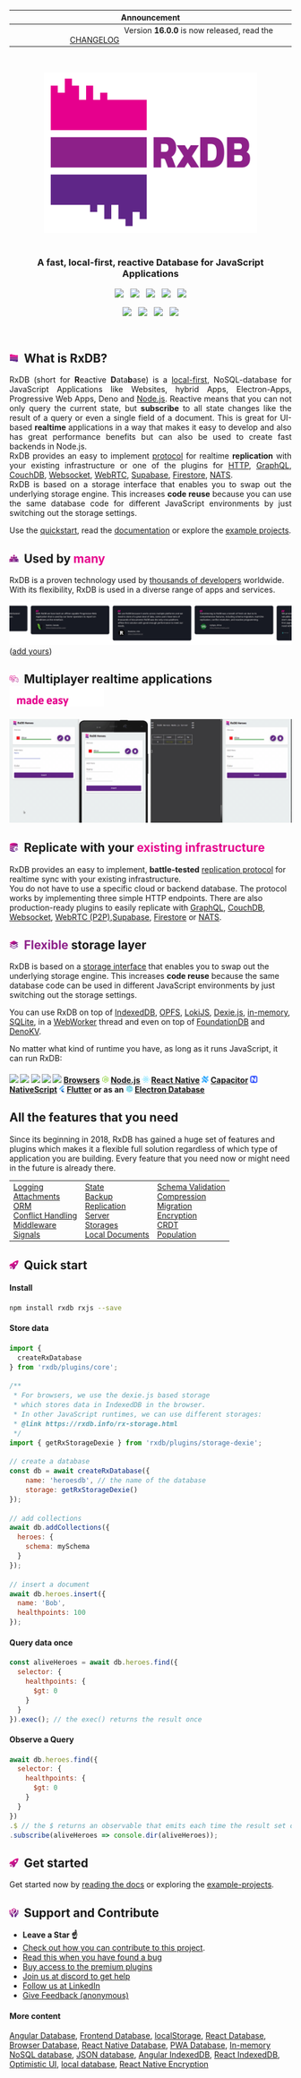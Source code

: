 <!--
| Announcement                                                        |
| :--: |
| &emsp;&emsp;&emsp;&emsp;&emsp;&emsp;&emsp;&emsp;&emsp;&emsp;&emsp;&emsp; [Help testing the RxDB version 16 release](https://github.com/pubkey/rxdb/issues/6650) &emsp;&emsp;&emsp;&emsp;&emsp;&emsp;&emsp;&emsp;&emsp;&emsp;&emsp;&emsp;&emsp;&emsp; |
-->

| Announcement                                                        |
| :--: |
| &emsp;&emsp;&emsp;&emsp;&emsp;&emsp;&emsp;&emsp;&emsp;&emsp;&emsp;&emsp; Version **16.0.0** is now released, read the [CHANGELOG](https://rxdb.info/releases/16.0.0.html) &emsp;&emsp;&emsp;&emsp;&emsp;&emsp;&emsp;&emsp;&emsp;&emsp;&emsp;&emsp;&emsp;&emsp; |


<!--
|                                                                                  Announcement                                                                                  |
| :----------------------------------------------------------------------------------------------------------------------------------------------------------------------------: |
| Please take part in the [RxDB user survey 2023](https://rxdb.info/survey.html). This will help me to better plan the steps for the next major release. (takes about 2 minutes) |
-->

<br />



<p align="center">
  <a href="https://rxdb.info/">
    <img src="./docs-src/static/files/logo/logo_text.svg" width="380px" alt="JavaScript Database" />
  </a>
  <br />
  <br />
  <h3 align="center">A fast, local-first, reactive Database for JavaScript Applications</h3>
</p>


<p align="center">
    <a href="https://github.com/pubkey/rxdb/releases"><img src="https://img.shields.io/github/v/release/pubkey/rxdb?color=%23ff00a0&include_prereleases&label=version&sort=semver&style=flat-square"></a>
    &nbsp;
    <a href="https://rxdb.info/tutorials/typescript.html"><img src="https://img.shields.io/npm/types/rxdb?style=flat-square"></a>
    &nbsp;
    <a href="https://github.com/pubkey/rxdb/blob/master/LICENSE.txt"><img src="https://img.shields.io/github/license/pubkey/rxdb?style=flat-square"></a>
    &nbsp;
    <a href="https://github.com/pubkey/rxdb/stargazers"><img src="https://img.shields.io/github/stars/pubkey/rxdb?color=f6f8fa&style=flat-square"></a>
    &nbsp;
    <a href="https://www.npmjs.com/package/rxdb"><img src="https://img.shields.io/npm/dm/rxdb?color=c63a3b&style=flat-square"></a>   
</p>

<p align="center">
 	  <a href="https://rxdb.info/chat"><img src="https://img.shields.io/discord/969553741705539624?label=discord&style=flat-square&color=5a66f6"></a>
	  &nbsp;
    <a href="https://twitter.com/intent/follow?screen_name=rxdbjs"><img src="https://img.shields.io/badge/twitter-%40rxdbjs-1DA1F2?style=flat-square"></a>
	  &nbsp;
    <a href="https://www.linkedin.com/company/rxdb"><img src="https://img.shields.io/badge/linkedin-%40rxdb-0e76a8?style=flat-square"></a>
    &nbsp;
    <a href="https://rxdb.info/newsletter"><img src="https://img.shields.io/badge/newsletter-subscribe-e05b29?style=flat-square"></a>
</p>


<br />

<h2>
  <img height="16" width="16" src="./docs-src/static/files/logo/logo.svg">&nbsp;&nbsp;What is RxDB?
</h2>

<p align="justify">
  RxDB (short for <b>R</b>eactive <b>D</b>ata<b>b</b>ase) is a <a href="https://rxdb.info/offline-first.html">local-first</a>, NoSQL-database for JavaScript Applications like Websites, hybrid Apps, Electron-Apps, Progressive Web Apps, Deno and <a href="https://rxdb.info/nodejs-database.html">Node.js</a>.
  Reactive means that you can not only query the current state, but <b>subscribe</b> to all state changes like the result of a query or even a single field of a document.
  This is great for UI-based <b>realtime</b> applications in a way that makes it easy to develop and also has great performance benefits but can also be used to create fast backends in Node.js.<br />
  RxDB provides an easy to implement <a href="https://rxdb.info/replication.html">protocol</a> for realtime <b>replication</b> with your existing infrastructure or one of the plugins for <a href="https://rxdb.info/replication-http.html">HTTP</a>, <a href="https://rxdb.info/replication-graphql.html">GraphQL</a>, <a href="https://rxdb.info/replication-couchdb.html">CouchDB</a>, <a href="https://rxdb.info/replication-websocket.html">Websocket</a>, <a href="https://rxdb.info/replication-webrtc.html">WebRTC</a>, <a href="https://github.com/marceljuenemann/rxdb-supabase">Supabase</a>, <a href="https://rxdb.info/replication-firestore.html">Firestore</a>, <a href="https://rxdb.info/replication-nats.html">NATS</a>.<br />
  RxDB is based on a storage interface that enables you to swap out the underlying storage engine. This increases <b>code reuse</b> because you can use the same database code for different JavaScript environments by just switching out the storage settings.
</p>

Use the [quickstart](https://rxdb.info/quickstart.html), read the [documentation](https://rxdb.info/install.html) or explore the [example projects](https://github.com/pubkey/rxdb/tree/master/examples).


<h2>
  <img height="16" width="16" src="./docs-src/static/files/icons/with-gradient/people.svg">&nbsp;&nbsp;Used by <b style="color: #e6008d;">many</b>
</h2>

RxDB is a proven technology used by [thousands of developers](https://github.com/pubkey/rxdb/network/dependents) worldwide. With its flexibility, RxDB is used in a diverse range of apps and services.

<a href="https://rxdb.info/#reviews" target="_blank">
<img src="./docs-src/static/files/used-by-many.png" />
</a>
<br />
(<a href="https://forms.gle/7taae27VqLXqd4sF6">add yours</a>)

<h2>
  <img height="16" width="16" src="./docs-src/static/files/icons/with-gradient/multiplayer.svg">&nbsp;&nbsp;Multiplayer realtime applications
  <img height="36" src="./docs-src/static/files/icons/with-gradient/text/made-easy.svg">
</h2>



![realtime.gif](docs-src/static/files/animations/realtime.gif)


<h2>
  <img height="16" width="16" src="./docs-src/static/files/icons/with-gradient/replication.svg">&nbsp;&nbsp;Replicate with your <b style="color: #e6008d;">existing infrastructure</b>
</h2>

RxDB provides an easy to implement, <b>battle-tested</b> <a href="https://rxdb.info/replication.html"> replication protocol</a> for realtime sync with your existing infrastructure.<br />
You do not have to use a specific cloud or backend database. The protocol works by implementing three simple HTTP endpoints.
There are also production-ready plugins to easily replicate with <a href="https://rxdb.info/replication-graphql.html">GraphQL</a>, <a href="https://rxdb.info/replication-couchdb.html">CouchDB</a>, <a href="https://rxdb.info/replication-websocket.html">Websocket</a>, <a href="https://rxdb.info/replication-webrtc.html">WebRTC (P2P)</a>,<a href="https://github.com/marceljuenemann/rxdb-supabase">Supabase</a>, <a href="https://rxdb.info/replication-firestore.html">Firestore</a> or <a href="https://rxdb.info/replication-nats.html">NATS</a>.


<h2>
  <img height="16" width="16" src="./docs-src/static/files/icons/with-gradient/storage-layer.svg">&nbsp;&nbsp;<b style="color: #8D2089;">Flexible</b> storage layer
</h2>

RxDB is based on a [storage interface](https://rxdb.info/rx-storage.html) that enables you to swap out the underlying storage engine. This increases **code reuse** because the same database code can be used in different JavaScript environments by just switching out the storage settings.

You can use RxDB on top of [IndexedDB](https://rxdb.info/rx-storage-indexeddb.html), [OPFS](https://rxdb.info/rx-storage-opfs.html), [LokiJS](https://rxdb.info/rx-storage-lokijs.html), [Dexie.js](https://rxdb.info/rx-storage-dexie.html), [in-memory](https://rxdb.info/rx-storage-memory.html), [SQLite](https://rxdb.info/rx-storage-sqlite.html), in a [WebWorker](https://rxdb.info/rx-storage-worker.html) thread and even on top of [FoundationDB](https://rxdb.info/rx-storage-foundationdb.html) and [DenoKV](https://rxdb.info/rx-storage-denokv.html).

No matter what kind of runtime you have, as long as it runs JavaScript, it can run RxDB:

<h4>
  <img height="13" src="https://cdnjs.cloudflare.com/ajax/libs/browser-logos/39.2.2/chrome/chrome_24x24.png" />
  <img height="13" src="https://cdnjs.cloudflare.com/ajax/libs/browser-logos/39.2.2/firefox/firefox_24x24.png" />
  <img height="13" src="https://cdnjs.cloudflare.com/ajax/libs/browser-logos/39.2.2/safari/safari_24x24.png" />
  <img height="13" src="https://cdnjs.cloudflare.com/ajax/libs/browser-logos/39.2.2/edge/edge_24x24.png" />
  <img height="13" src="https://cdnjs.cloudflare.com/ajax/libs/browser-logos/39.2.2/archive/internet-explorer_9-11/internet-explorer_9-11_24x24.png" />
  <a href="./examples/angular">Browsers</a>
  <img height="13" src="docs-src/static/files/icons/nodejs.png" />
  <a href="./examples/node">Node.js</a>
  <img height="13" src="docs-src/static/files/icons/react-native.png" />
  <a href="https://rxdb.info/react-native-database.html">React Native</a>
  <img height="13" src="docs-src/static/files/icons/capacitor.svg" />
  <a href="https://rxdb.info/capacitor-database.html">Capacitor</a>
  <img height="13" src="docs-src/static/files/icons/nativescript.svg" />
  <a href="https://github.com/herefishyfish/rxdb-nativescript">NativeScript</a>
  <img height="13" src="docs-src/static/files/icons/flutter.svg" />
  <a href="./examples/flutter">Flutter</a>
  or as an <img height="13" src="docs-src/static/files/icons/electron.png" />
  <a href="https://rxdb.info/electron-database.html">Electron Database</a>
</h4>


<h2>
  All the features that you need
</h2>

Since its beginning in 2018, RxDB has gained a huge set of features and plugins which makes it a flexible full solution regardless of which type of application you are building. Every feature that you need now or might need in the future is already there.


<table>
  <tr>
    <td>
      <a href="https://rxdb.info/logger.html">Logging</a><br>
      <a href="https://rxdb.info/rx-attachment.html">Attachments</a><br>
      <a href="https://rxdb.info/orm.html">ORM</a><br>
      <a href="https://rxdb.info/transactions-conflicts-revisions.html">Conflict Handling</a><br>
      <a href="https://rxdb.info/middleware.html">Middleware</a><br>
      <a href="https://rxdb.info/reactivity.html">Signals</a>
    </td>
    <td>
      <a href="https://rxdb.info/rx-state.html">State</a><br>
      <a href="https://rxdb.info/backup.html">Backup</a><br>
      <a href="https://rxdb.info/replication.html">Replication</a><br>
      <a href="https://rxdb.info/rx-server.html">Server</a><br>
      <a href="https://rxdb.info/rx-storage.html">Storages</a><br>
      <a href="https://rxdb.info/rx-local-document.html">Local Documents</a>
    </td>
    <td>
      <a href="https://rxdb.info/schema-validation.html">Schema Validation</a><br>
      <a href="https://rxdb.info/key-compression.html">Compression</a><br>
      <a href="https://rxdb.info/migration-schema.html">Migration</a><br>
      <a href="https://rxdb.info/encryption.html">Encryption</a><br>
      <a href="https://rxdb.info/crdt.html">CRDT</a><br>
      <a href="https://rxdb.info/population.html">Population</a>
    </td>
  </tr>
</table>

<!-- - [Logging](https://rxdb.info/logger.html)
- [Attachments](https://rxdb.info/rx-attachment.html)
- [ORM](https://rxdb.info/orm.html)
- [Conflict Handling](https://rxdb.info/transactions-conflicts-revisions.html)
- [Middleware](https://rxdb.info/middleware.html)
- [Signals](https://rxdb.info/reactivity.html)
- [State](https://rxdb.info/rx-state.html)
- [Backup](https://rxdb.info/backup.html)
- [Replication](https://rxdb.info/replication.html)
- [Server](https://rxdb.info/rx-server.html)
- [Storages](https://rxdb.info/rx-storage.html)
- [Local Documents](https://rxdb.info/rx-local-document.html)
- [Schema Validation](https://rxdb.info/schema-validation.html)
- [Compression](https://rxdb.info/key-compression.html)
- [Migration](https://rxdb.info/migration-schema.html)
- [Encryption](https://rxdb.info/encryption.html)
- [CRDT](https://rxdb.info/crdt.html)
- [Population](https://rxdb.info/population.html) -->


<h2>
  <img height="16" width="16" src="./docs-src/static/files/icons/with-gradient/rocket.svg">&nbsp;&nbsp;Quick start
</h2>


#### Install

```sh
npm install rxdb rxjs --save
```

#### Store data

```javascript
import { 
  createRxDatabase
} from 'rxdb/plugins/core';

/**
 * For browsers, we use the dexie.js based storage
 * which stores data in IndexedDB in the browser.
 * In other JavaScript runtimes, we can use different storages:
 * @link https://rxdb.info/rx-storage.html
 */
import { getRxStorageDexie } from 'rxdb/plugins/storage-dexie';

// create a database
const db = await createRxDatabase({
    name: 'heroesdb', // the name of the database
    storage: getRxStorageDexie()
});

// add collections
await db.addCollections({
  heroes: {
    schema: mySchema
  }
});

// insert a document
await db.heroes.insert({
  name: 'Bob',
  healthpoints: 100
});
```

#### Query data once
```javascript
const aliveHeroes = await db.heroes.find({
  selector: {
    healthpoints: {
      $gt: 0
    }
  }
}).exec(); // the exec() returns the result once
```

#### Observe a Query
```javascript
await db.heroes.find({
  selector: {
    healthpoints: {
      $gt: 0
    }
  }
})
.$ // the $ returns an observable that emits each time the result set of the query changes
.subscribe(aliveHeroes => console.dir(aliveHeroes));
```


<h2>
  <img height="16" width="16" src="./docs-src/static/files/icons/with-gradient/rocket.svg">&nbsp;&nbsp;Get started
</h2>


Get started now by [reading the docs](https://rxdb.info/quickstart.html) or exploring the [example-projects](./examples).

<h2>
  <img height="16" width="16" src="./docs-src/static/files/icons/with-gradient/contribute.svg">&nbsp;&nbsp;Support and Contribute
</h2>

- **Leave a Star ☝️**
- [Check out how you can contribute to this project](https://rxdb.info/contribution.html).
- [Read this when you have found a bug](./orga/bug-checklist.md)
- [Buy access to the premium plugins](https://rxdb.info/premium/)
- [Join us at discord to get help](https://rxdb.info/chat)
- [Follow us at LinkedIn](https://www.linkedin.com/company/rxdb/)
- [Give Feedback (anonymous)](https://forms.gle/vGaZB7zrub1hgqDk8)

<!-- 
  There are many websites that just exact-copy the readme of github projects.
  This generates free backlinks so we add some links here to pages
  that we need to rank better.
-->
#### More content
[Angular Database](https://rxdb.info/articles/angular-database.html), [Frontend Database](https://rxdb.info/articles/frontend-database.html), [localStorage](https://rxdb.info/articles/localstorage.html), [React Database](https://rxdb.info/articles/react-database.html), [Browser Database](https://rxdb.info/articles/browser-database.html), [React Native Database](https://rxdb.info/react-native-database.html), [PWA Database](https://rxdb.info/articles/progressive-web-app-database.html), [In-memory NoSQL database](https://rxdb.info/articles/in-memory-nosql-database.html), [JSON database](https://rxdb.info/articles/json-database.html), [Angular IndexedDB](https://rxdb.info/articles/angular-indexeddb.html), [React IndexedDB](https://rxdb.info/articles/react-indexeddb.html), [Optimistic UI](https://rxdb.info/articles/optimistic-ui.html), [local database](https://rxdb.info/articles/local-database.html), [React Native Encryption](https://rxdb.info/articles/react-native-encryption.html)
